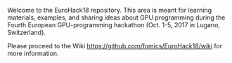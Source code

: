 Welcome to the EuroHack18 repository.   This area is meant for learning materials, examples, and sharing ideas about GPU programming during the Fourth European GPU-programming hackathon (Oct. 1-5, 2017 in Lugano, Switzerland).

Please proceed to the Wiki https://github.com/fomics/EuroHack18/wiki for more information.
